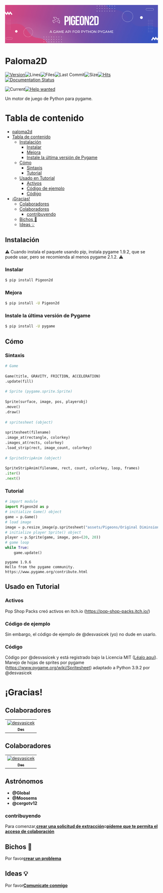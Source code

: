 <center><img src="Pigeon2d.png"></center>

# Paloma2D

[![Version](https://img.shields.io/pypi/v/Pigeon2D)](https://pypi.org/project/Pigeon2D/)![Lines](https://img.shields.io/tokei/lines/github/desvasicek/Pigeon2D)![Files](https://img.shields.io/github/directory-file-count/desvasicek/Pigeon2D)![Last Commit](https://img.shields.io/github/last-commit/desvasicek/Pigeon2D)![Size](https://img.shields.io/github/languages/code-size/desvasicek/Pigeon2D)[![Hits](https://hits.sh/github.com/desvasicek/Pigeon2D/hits.svg)](https://github.com/desvasicek/Pigeon2D)[![Documentation Status](https://readthedocs.org/projects/pigeon2d/badge/?version=latest)](https://pigeon2d.readthedocs.io/en/latest/?badge=latest)

![Current](https://img.shields.io/badge/currently-in%20progress-red)[![Help wanted](https://img.shields.io/badge/-help--wanted-yellow)](https://github.com/desvasicek/Pigeon2D/pulls)

Un motor de juego de Python para pygame.

# Tabla de contenido

-   [paloma2d](#pigeon2d)
-   [Tabla de contenido](#table-of-contents)
    -   [Instalación](#installation)
        -   [Instalar](#install)
        -   [Mejora](#upgrade)
        -   [Instale la última versión de Pygame](#install-pygame-newest-version)
    -   [Cómo](#how-to)
        -   [Sintaxis](#syntax)
        -   [Tutorial](#tutorial)
    -   [Usado en Tutorial](#used-in-tutorial)
        -   [Activos](#assets)
        -   [Código de ejemplo](#example-code)
        -   [Código](#code)
-   [¡Gracias!](#thank-you)
    -   [Colaboradores](#collaborators)
    -   [Colaboradores](#contributors)
        -   [contribuyendo](#contributing)
    -   [Bichos 🐛️](#bugs)
    -   [Ideas 💡️](#ideas)

## Instalación

⚠️ Cuando instala el paquete usando pip, instala pygame 1.9.2, que se puede usar, pero se recomienda al menos pygame 2.1.2. ⚠️

### Instalar

```bash
$ pip install Pigeon2d
```

### Mejora

```bash
$ pip install -U Pigeon2d
```

### Instale la última versión de Pygame

```bash
$ pip install -U pygame
```

## Cómo

### Sintaxis

```python
# Game

Game(title, GRAVITY, FRICTION, ACCELERATION)
.update(fill)

# Sprite (pygame.sprite.Sprite)

Sprite(surface, image, pos, playerobj)
.move()
.draw()

# spritesheet (object)

spritesheet(filename)
.image_at(rectangle, colorkey)
.images_at(rects, colorkey)
.load_strip(rect, image_count, colorkey)

# SpriteStripAnim (object)

SpriteStripAnim(filename, rect, count, colorkey, loop, frames)
.iter()
.next()

```

### Tutorial

```python
# import module
import Pigeon2d as p
# initialize Game() object
game = p.Game()
# load image
image = p.resize_image(p.spritesheet("assets/Pigeons/Original Diminsions/Pigeon Sprite Sheet.png").image_at((0, 16, 16, 16)))
# initialize player Sprite() object
player = p.Sprite(game, image, pos=(20, 20))
# game loop
while True:
    game.update()

```

    pygame 1.9.6
    Hello from the pygame community. https://www.pygame.org/contribute.html

## Usado en Tutorial

### Activos

Pop Shop Packs creó activos en itch.io (<https://pop-shop-packs.itch.io/>)

### Código de ejemplo

Sin embargo, el código de ejemplo de @desvasicek (yo) no dude en usarlo.

### Código

Código por @desvasicek y está registrado bajo la Licencia MIT ([Léalo aquí](https://github.com/desvasicek/Pigeon2D/blob/main/LICENSE)).
Manejo de hojas de sprites por pygame (<https://www.pygame.org/wiki/Spritesheet>) adaptado a Python 3.9.2 por @desvasicek

# ¡Gracias!

## Colaboradores

<!-- readme: collaborators -start -->

<table>
<tr>
    <td align="center">
        <a href="https://github.com/desvasicek">
            <img src="https://avatars.githubusercontent.com/u/84301435?v=4" width="100;" alt="desvasicek"/>
            <br />
            <sub><b>Des</b></sub>
        </a>
    </td></tr>
</table>
<!-- readme: collaborators -end -->

## Colaboradores

<!-- readme: contributors -start -->

<table>
<tr>
    <td align="center">
        <a href="https://github.com/desvasicek">
            <img src="https://avatars.githubusercontent.com/u/84301435?v=4" width="100;" alt="desvasicek"/>
            <br />
            <sub><b>Des</b></sub>
        </a>
    </td></tr>
</table>
<!-- readme: contributors -end -->

## Astrónomos

-   **@Global**
-   **@Moosems**
-   **@cergotv12**

### contribuyendo

Para comenzar,[**crear una solicitud de extracción**](https://github.com/desvasicek/Pigeon2D/pulls)o[**pídeme que te permita el acceso de colaboración**](https://github.com/desvasicek/Pigeon2D/discussions/2)

## Bichos 🐛️

Por favor[**crear un problema**](https://github.com/desvasicek/Pigeon2D/issues)

## Ideas 💡️

Por favor[**Comunicate conmigo**](https://github.com/desvasicek/Pigeon2D/discussions/1)
